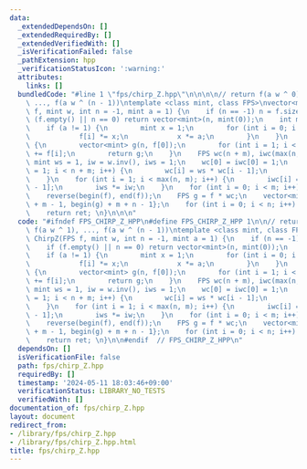 ```yaml
---
data:
  _extendedDependsOn: []
  _extendedRequiredBy: []
  _extendedVerifiedWith: []
  _isVerificationFailed: false
  _pathExtension: hpp
  _verificationStatusIcon: ':warning:'
  attributes:
    links: []
  bundledCode: "#line 1 \"fps/chirp_Z.hpp\"\n\n\n\n// return f(a w ^ 0), f(a w ^ 1),\
    \ ..., f(a w ^ (n - 1))\ntemplate <class mint, class FPS>\nvector<mint> ChirpZ(FPS\
    \ f, mint w, int n = -1, mint a = 1) {\n    if (n == -1) n = f.size();\n    if\
    \ (f.empty() || n == 0) return vector<mint>(n, mint(0));\n    int m = f.size();\n\
    \    if (a != 1) {\n        mint x = 1;\n        for (int i = 0; i < m; i++) {\n\
    \            f[i] *= x;\n            x *= a;\n        }\n    }\n    if (w == 0)\
    \ {\n        vector<mint> g(n, f[0]);\n        for (int i = 1; i < m; i++) g[0]\
    \ += f[i];\n        return g;\n    }\n    FPS wc(n + m), iwc(max(n, m));\n   \
    \ mint ws = 1, iw = w.inv(), iws = 1;\n    wc[0] = iwc[0] = 1;\n    for (int i\
    \ = 1; i < n + m; i++) {\n        wc[i] = ws * wc[i - 1];\n        ws *= w;\n\
    \    }\n    for (int i = 1; i < max(n, m); i++) {\n        iwc[i] = iws * iwc[i\
    \ - 1];\n        iws *= iw;\n    }\n    for (int i = 0; i < m; i++) f[i] *= iwc[i];\n\
    \    reverse(begin(f), end(f));\n    FPS g = f * wc;\n    vector<mint> ret{begin(g)\
    \ + m - 1, begin(g) + m + n - 1};\n    for (int i = 0; i < n; i++) ret[i] *= iwc[i];\n\
    \    return ret; \n}\n\n\n"
  code: "#ifndef FPS_CHIRP_Z_HPP\n#define FPS_CHIRP_Z_HPP 1\n\n// return f(a w ^ 0),\
    \ f(a w ^ 1), ..., f(a w ^ (n - 1))\ntemplate <class mint, class FPS>\nvector<mint>\
    \ ChirpZ(FPS f, mint w, int n = -1, mint a = 1) {\n    if (n == -1) n = f.size();\n\
    \    if (f.empty() || n == 0) return vector<mint>(n, mint(0));\n    int m = f.size();\n\
    \    if (a != 1) {\n        mint x = 1;\n        for (int i = 0; i < m; i++) {\n\
    \            f[i] *= x;\n            x *= a;\n        }\n    }\n    if (w == 0)\
    \ {\n        vector<mint> g(n, f[0]);\n        for (int i = 1; i < m; i++) g[0]\
    \ += f[i];\n        return g;\n    }\n    FPS wc(n + m), iwc(max(n, m));\n   \
    \ mint ws = 1, iw = w.inv(), iws = 1;\n    wc[0] = iwc[0] = 1;\n    for (int i\
    \ = 1; i < n + m; i++) {\n        wc[i] = ws * wc[i - 1];\n        ws *= w;\n\
    \    }\n    for (int i = 1; i < max(n, m); i++) {\n        iwc[i] = iws * iwc[i\
    \ - 1];\n        iws *= iw;\n    }\n    for (int i = 0; i < m; i++) f[i] *= iwc[i];\n\
    \    reverse(begin(f), end(f));\n    FPS g = f * wc;\n    vector<mint> ret{begin(g)\
    \ + m - 1, begin(g) + m + n - 1};\n    for (int i = 0; i < n; i++) ret[i] *= iwc[i];\n\
    \    return ret; \n}\n\n#endif  // FPS_CHIRP_Z_HPP\n"
  dependsOn: []
  isVerificationFile: false
  path: fps/chirp_Z.hpp
  requiredBy: []
  timestamp: '2024-05-11 18:03:46+09:00'
  verificationStatus: LIBRARY_NO_TESTS
  verifiedWith: []
documentation_of: fps/chirp_Z.hpp
layout: document
redirect_from:
- /library/fps/chirp_Z.hpp
- /library/fps/chirp_Z.hpp.html
title: fps/chirp_Z.hpp
---
```

